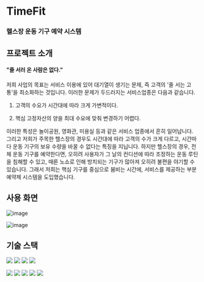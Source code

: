 # TimeFit
### 헬스장 운동 기구 예약 시스템



## 프로젝트 소개


#### "줄 서러 온 사람은 없다."
저희 사업의 목표는 서비스 이용에 있어 대기열이 생기는 문제, 즉 고객의 '줄 서는 고통'을 최소화하는 것입니다. 이러한 문제가 두드러지는 서비스업종은 다음과 같습니다. 
<p>

1) 고객의 수요가 시간대에 따라 크게 가변적이다. 

2) 핵심 고정자산의 양을 최대 수요에 맞춰 변경하기 어렵다. 
</p>

이러한 특성은 놀이공원, 영화관, 미용실 등과 같은 서비스 업종에서 흔히 일어납니다. 그리고 저희가 주목한 헬스장의 경우도 시간대에 따라 고객의 수가 크게 다르고, 시간마다 운동 기구의 보유 수량을 바꿀 수 없다는 특징을 지닙니다. 하지만 헬스장의 경우, 전체 운동 기구를 예약한다면, 오히려 사용자가 그 날의 컨디션에 따라 조정하는 운동 루틴을 침해할 수 있고, 때론 노쇼로 인해 방치되는 기구가 많아져 오히려 불편을 야기할 수 있습니다. 그래서 저희는 핵심 기구를 중심으로 붐비는 시간에, 서비스를 제공하는 부분 예약제 시스템을 도입했습니다.  


## 사용 화면


![image](https://user-images.githubusercontent.com/90018305/196168688-f537da11-3d66-4194-a682-4dea27f0f27a.png)

![image](https://user-images.githubusercontent.com/90018305/196168772-19092f61-368c-4d2d-b291-3a9d5405c532.png)




## 기술 스택

<img src="https://img.shields.io/badge/java | 11-007396?style=for-the-badge&logo=java&logoColor=white"> <img src="https://img.shields.io/badge/javascript | ES6-F7DF1E?style=for-the-badge&logo=javascript&logoColor=black"> <img src="https://img.shields.io/badge/html5-E34F26?style=for-the-badge&logo=html5&logoColor=white"> <img src="https://img.shields.io/badge/css3-1572B6?style=for-the-badge&logo=css3&logoColor=white">

<img src="https://img.shields.io/badge/React | 18.2.0-61DAFB?style=for-the-badge&logo=React&logoColor=white">
<img src="https://img.shields.io/badge/Spring Boot | 2.7.1-6DB33F?style=for-the-badge&logo=Spring&logoColor=white"> 
<img src="https://img.shields.io/badge/Spring Security |2.7.1-6DB33F?style=for-the-badge&logo=Spring Security&logoColor=white"> 
<img src="https://img.shields.io/badge/MySQL | 11-4479A1?style=for-the-badge&logo=MySQL&logoColor=white">     
<img src="https://img.shields.io/badge/Redis | 3.2.1-DC382D?style=for-the-badge&logo=MySQL&logoColor=white">      
